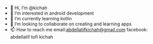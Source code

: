 - 👋 Hi, I’m @kichah
- 👀 I’m interested in android development
- 🌱 I’m currently learning kotlin
- 💞️ I’m looking to collaborate on creating and learning apps
- 📫 How to reach me email:abdellatifkichah@gmail.com facebook: abdellatif tofi kichah

<!---
kichah/kichah is a ✨ special ✨ repository because its `README.md` (this file) appears on your GitHub profile.
You can click the Preview link to take a look at your changes.
--->
